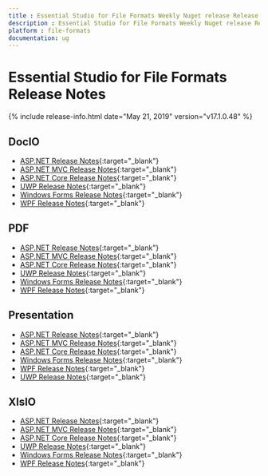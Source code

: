 ```yaml
---
title : Essential Studio for File Formats Weekly Nuget release Release Notes  
description : Essential Studio for File Formats Weekly Nuget release Release Notes  
platform : file-formats
documentation: ug
---
```


# Essential Studio for File Formats  Release Notes  

{% include release-info.html date="May 21, 2019" version="v17.1.0.48" %} 

## DocIO

* [ASP.NET Release Notes](/aspnet/release-notes/v17.1.0.48#docio){:target="_blank"}
* [ASP.NET MVC Release Notes](/aspnetmvc/release-notes/v17.1.0.48#docio){:target="_blank"}
* [ASP.NET Core Release Notes](/aspnet-core/release-notes/v17.1.0.48#docio){:target="_blank"}
* [UWP Release Notes](/uwp/release-notes/v17.1.0.48#docio){:target="_blank"}
* [Windows Forms Release Notes](/windowsforms/release-notes/v17.1.0.48#docio){:target="_blank"}
* [WPF Release Notes](/wpf/release-notes/v17.1.0.48#docio){:target="_blank"}


## PDF

* [ASP.NET Release Notes](/aspnet/release-notes/v17.1.0.48#pdf){:target="_blank"}
* [ASP.NET MVC Release Notes](/aspnetmvc/release-notes/v17.1.0.48#pdf){:target="_blank"}
* [ASP.NET Core Release Notes](/aspnet-core/release-notes/v17.1.0.48#pdf){:target="_blank"}
* [UWP Release Notes](/uwp/release-notes/v17.1.0.48#pdf){:target="_blank"}
* [Windows Forms Release Notes](/windowsforms/release-notes/v17.1.0.48#pdf){:target="_blank"}
* [WPF Release Notes](/wpf/release-notes/v17.1.0.48#pdf){:target="_blank"}


## Presentation

* [ASP.NET Release Notes](/aspnet/release-notes/v17.1.0.48#presentation){:target="_blank"}
* [ASP.NET MVC Release Notes](/aspnetmvc/release-notes/v17.1.0.48#presentation){:target="_blank"}
* [ASP.NET Core Release Notes](/aspnet-core/release-notes/v17.1.0.48#presentation){:target="_blank"}
* [Windows Forms Release Notes](/windowsforms/release-notes/v17.1.0.48#presentation){:target="_blank"}
* [WPF Release Notes](/wpf/release-notes/v17.1.0.48#presentation){:target="_blank"}
* [UWP Release Notes](/uwp/release-notes/v17.1.0.48#presentation){:target="_blank"}


## XlsIO

* [ASP.NET Release Notes](/aspnet/release-notes/v17.1.0.48#xlsio){:target="_blank"}
* [ASP.NET MVC Release Notes](/aspnetmvc/release-notes/v17.1.0.48#xlsio){:target="_blank"}
* [ASP.NET Core Release Notes](/aspnet-core/release-notes/v17.1.0.48#xlsio){:target="_blank"}
* [UWP Release Notes](/uwp/release-notes/v17.1.0.48#xlsio){:target="_blank"}
* [Windows Forms Release Notes](/windowsforms/release-notes/v17.1.0.48#xlsio){:target="_blank"}
* [WPF Release Notes](/wpf/release-notes/v17.1.0.48#xlsio){:target="_blank"}